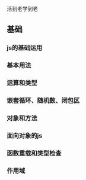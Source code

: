 活到老学到老

## 基础 
### js的基础运用
### 基本用法
### 运算和类型

### 嵌套循环、随机数、闭包区

### 对象和方法


### 面向对象的js
### 函数重载和类型检查
### 作用域
